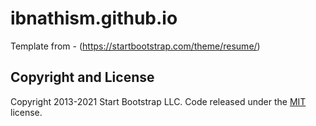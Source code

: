 # ibnathism.github.io
Template from - (https://startbootstrap.com/theme/resume/)


## Copyright and License

Copyright 2013-2021 Start Bootstrap LLC. Code released under the [MIT](https://github.com/StartBootstrap/startbootstrap-resume/blob/master/LICENSE) license.
